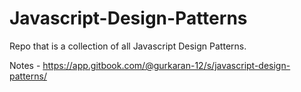 # Javascript-Design-Patterns

Repo that is a collection of all Javascript Design Patterns. 

Notes  - https://app.gitbook.com/@gurkaran-12/s/javascript-design-patterns/

